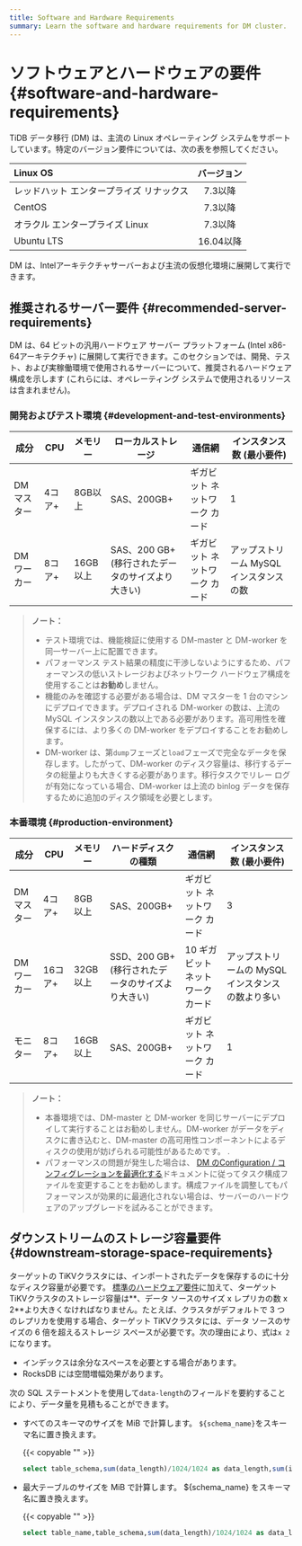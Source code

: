 ```yaml
---
title: Software and Hardware Requirements
summary: Learn the software and hardware requirements for DM cluster.
---
```


# ソフトウェアとハードウェアの要件 {#software-and-hardware-requirements}

TiDB データ移行 (DM) は、主流の Linux オペレーティング システムをサポートしています。特定のバージョン要件については、次の表を参照してください。

| Linux OS              |  バージョン  |
| :-------------------- | :-----: |
| レッドハット エンタープライズ リナックス |  7.3以降  |
| CentOS                |  7.3以降  |
| オラクル エンタープライズ Linux   |  7.3以降  |
| Ubuntu LTS            | 16.04以降 |

DM は、Intelアーキテクチャサーバーおよび主流の仮想化環境に展開して実行できます。

## 推奨されるサーバー要件 {#recommended-server-requirements}

DM は、64 ビットの汎用ハードウェア サーバー プラットフォーム (Intel x86-64アーキテクチャ) に展開して実行できます。このセクションでは、開発、テスト、および実稼働環境で使用されるサーバーについて、推奨されるハードウェア構成を示します (これらには、オペレーティング システムで使用されるリソースは含まれません)。

### 開発およびテスト環境 {#development-and-test-environments}

| 成分     | CPU  | メモリー   | ローカルストレージ                       | 通信網              | インスタンス数 (最小要件)          |
| ------ | ---- | ------ | ------------------------------- | ---------------- | ----------------------- |
| DMマスター | 4コア+ | 8GB以上  | SAS、200GB+                      | ギガビット ネットワーク カード | 1                       |
| DMワーカー | 8コア+ | 16GB以上 | SAS、200 GB+ (移行されたデータのサイズより大きい) | ギガビット ネットワーク カード | アップストリーム MySQL インスタンスの数 |

> **ノート：**
>
> -   テスト環境では、機能検証に使用する DM-master と DM-worker を同一サーバー上に配置できます。
> -   パフォーマンス テスト結果の精度に干渉しないようにするため、パフォーマンスの低いストレージおよびネットワーク ハードウェア構成を使用することは**お勧め**しません。
> -   機能のみを確認する必要がある場合は、DM マスターを 1 台のマシンにデプロイできます。デプロイされる DM-worker の数は、上流の MySQL インスタンスの数以上である必要があります。高可用性を確保するには、より多くの DM-worker をデプロイすることをお勧めします。
> -   DM-worker は、第`dump`フェーズと`load`フェーズで完全なデータを保存します。したがって、DM-worker のディスク容量は、移行するデータの総量よりも大きくする必要があります。移行タスクでリレー ログが有効になっている場合、DM-worker は上流の binlog データを保存するために追加のディスク領域を必要とします。

### 本番環境 {#production-environment}

| 成分     | CPU   | メモリー   | ハードディスクの種類                      | 通信網                 | インスタンス数 (最小要件)               |
| ------ | ----- | ------ | ------------------------------- | ------------------- | ---------------------------- |
| DMマスター | 4コア+  | 8GB以上  | SAS、200GB+                      | ギガビット ネットワーク カード    | 3                            |
| DMワーカー | 16コア+ | 32GB以上 | SSD、200 GB+ (移行されたデータのサイズより大きい) | 10 ギガビット ネットワーク カード | アップストリームの MySQL インスタンスの数より多い |
| モニター   | 8コア+  | 16GB以上 | SAS、200GB+                      | ギガビット ネットワーク カード    | 1                            |

> **ノート：**
>
> -   本番環境では、DM-master と DM-worker を同じサーバーにデプロイして実行することはお勧めしません。DM-worker がデータをディスクに書き込むと、DM-master の高可用性コンポーネントによるディスクの使用が妨げられる可能性があるためです。 .
> -   パフォーマンスの問題が発生した場合は、 [DM のConfiguration / コンフィグレーションを最適化する](/dm/dm-tune-configuration.md)ドキュメントに従ってタスク構成ファイルを変更することをお勧めします。構成ファイルを調整してもパフォーマンスが効果的に最適化されない場合は、サーバーのハードウェアのアップグレードを試みることができます。

## ダウンストリームのストレージ容量要件 {#downstream-storage-space-requirements}

ターゲットの TiKVクラスタには、インポートされたデータを保存するのに十分なディスク容量が必要です。 [標準のハードウェア要件](/hardware-and-software-requirements.md)に加えて、ターゲット TiKVクラスタのストレージ容量は**、データ ソースのサイズ x レプリカの数 x 2**より大きくなければなりません。たとえば、クラスタがデフォルトで 3 つのレプリカを使用する場合、ターゲット TiKVクラスタには、データ ソースのサイズの 6 倍を超えるストレージ スペースが必要です。次の理由により、式は`x 2`になります。

-   インデックスは余分なスペースを必要とする場合があります。
-   RocksDB には空間増幅効果があります。

次の SQL ステートメントを使用して`data-length`のフィールドを要約することにより、データ量を見積もることができます。

-   すべてのスキーマのサイズを MiB で計算します。 `${schema_name}`をスキーマ名に置き換えます。

    {{< copyable "" >}}

    ```sql
    select table_schema,sum(data_length)/1024/1024 as data_length,sum(index_length)/1024/1024 as index_length,sum(data_length+index_length)/1024/1024 as sum from information_schema.tables where table_schema = "${schema_name}" group by table_schema;
    ```

-   最大テーブルのサイズを MiB で計算します。 ${schema_name} をスキーマ名に置き換えます。

    {{< copyable "" >}}

    ```sql
    select table_name,table_schema,sum(data_length)/1024/1024 as data_length,sum(index_length)/1024/1024 as index_length,sum(data_length+index_length)/1024/1024 as sum from information_schema.tables where table_schema = "${schema_name}" group by table_name,table_schema order by sum  desc limit 5;
    ```

